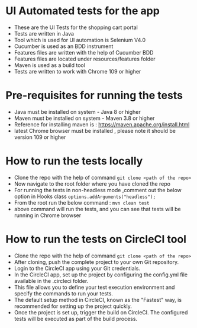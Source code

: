 # UI Automated tests for the app
* These are the UI Tests for the shopping cart portal
* Tests are written in Java
* Tool which is used for UI automation is Selenium V4.0
* Cucumber is used as an BDD instrument
* Features files are written with the help of Cucumber BDD 
* Features files are located under resources/features folder
* Maven is used as a build tool 
* Tests are written to work with Chrome 109 or higher

# Pre-requisites for running the tests 
* Java must be installed on system - Java 8 or higher 
* Maven must be installed on system - Maven 3.8 or higher
* Reference for installing maven is : https://maven.apache.org/install.html
* latest Chrome browser must be installed , please note it should be version 109 or higher

# How to run the tests locally
- Clone the repo with the help of command
  ```git clone <path of the repo>  ```
- Now navigate to the root folder where you have cloned the repo 
- For running the tests in non-headless mode ,comment out the below option in Hooks class
  ```options.addArguments("headless"); ```
- From the root run the below command :
  ```mvn clean test  ```
- above command will run the tests, and you can see that tests will be running in Chrome browser

# How to run the tests on CircleCI tool 
- Clone the repo with the help of command
  ```git clone <path of the repo>  ```
- After cloning, push the complete project to your own Git repository.
- Login to the CircleCI app using your Git credentials.
- In the CircleCI app, set up the project by configuring the config.yml file available in the .circleci folder.
- This file allows you to define your test execution environment and specify the commands to run your tests.
- The default setup method in CircleCI, known as the "Fastest" way, is recommended for setting up the project quickly.
- Once the project is set up, trigger the build on CircleCI. The configured tests will be executed as part of the build process.

